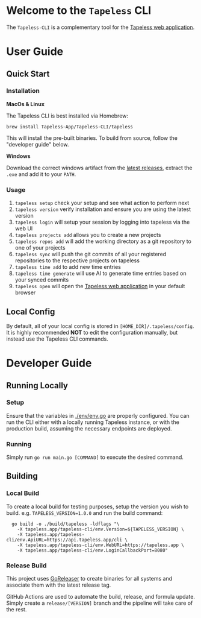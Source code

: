 # Welcome to the `Tapeless` CLI

The `Tapeless-CLI` is a complementary tool for the [Tapeless web application](https://tapeless.app).

# User Guide

## Quick Start

### Installation

**MacOs & Linux**

The Tapeless CLI is best installed via Homebrew:

```
brew install Tapeless-App/Tapeless-CLI/tapeless
```

This will install the pre-built binaries. To build from source, follow the "developer guide" below.

**Windows**

Download the correct windows artifact from the [latest releases](https://github.com/Tapeless-App/Tapeless-CLI/releases/latest), extract the `.exe` and add it to your `PATH`.

### Usage

1. `tapeless setup` check your setup and see what action to perform next
1. `tapeless version` verify installation and ensure you are using the latest version
1. `tapeless login` will setup your session by logging into tapeless via the web UI
1. `tapeless projects add` allows you to create a new projects
1. `tapeless repos add` will add the working directory as a git repository to one of your projects
1. `tapeless sync` will push the git commits of all your registered repositories to the respective projects on tapeless
1. `tapeless time add` to add new time entries
1. `tapeless time generate` will use AI to generate time entries based on your synced commits
1. `tapeless open` will open the [Tapeless web application](https://tapeless.app) in your default browser

## Local Config

By default, all of your local config is stored in `[HOME_DIR]/.tapeless/config`. It is highly recommended **NOT** to edit the configuration manually, but instead use the Tapeless CLI commands.

# Developer Guide

## Running Locally

### Setup

Ensure that the variables in [./env/env.go](./env/env.go) are properly configured. You can run the CLI either with a locally running Tapeless instance, or with the production build, assuming the necessary endpoints are deployed.

### Running

Simply run `go run main.go [COMMAND]` to execute the desired command.

## Building

### Local Build

To create a local build for testing purposes, setup the version you wish to build. e.g. `TAPELESS_VERSION=1.0.0` and run the build command:

```
  go build -o ./build/tapeless -ldflags "\
    -X tapeless.app/tapeless-cli/env.Version=${TAPELESS_VERSION} \
    -X tapeless.app/tapeless-cli/env.ApiURL=https://api.tapeless.app/cli \
    -X tapeless.app/tapeless-cli/env.WebURL=https://tapeless.app \
    -X tapeless.app/tapeless-cli/env.LoginCallbackPort=8080"
```

### Release Build

This project uses [GoReleaser](https://goreleaser.com/) to create binaries for all systems and associate them with the latest release tag.

GitHub Actions are used to automate the build, release, and formula update. Simply create a `release/[VERSION]` branch and the pipeline will take care of the rest.
